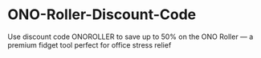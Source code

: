 # ONO-Roller-Discount-Code
Use discount code ONOROLLER to save up to 50% on the ONO Roller — a premium fidget tool perfect for office stress relief
